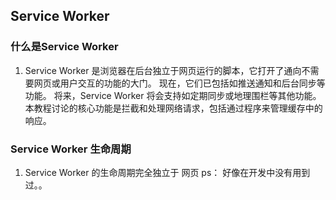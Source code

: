 ## Service Worker
### 什么是Service Worker
1. Service Worker 是浏览器在后台独立于网页运行的脚本，它打开了通向不需要网页或用户交互的功能的大门。 现在，它们已包括如推送通知和后台同步等功能。 将来，Service Worker 将会支持如定期同步或地理围栏等其他功能。 本教程讨论的核心功能是拦截和处理网络请求，包括通过程序来管理缓存中的响应。
### Service Worker 生命周期
1. Service Worker 的生命周期完全独立于 网页
ps： 好像在开发中没有用到过。。